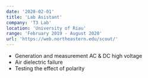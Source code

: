 ```yaml
---
date: '2020-02-01'
title: 'Lab Asistant'
company: 'T3 Lab'
location: 'University of Riau'
range: 'February 2019 - August 2020'
url: 'https://web.northeastern.edu/scout/'
---
```


- Generation and measurement AC & DC high voltage
- Air dielectric failure
- Testing the effect of polarity
